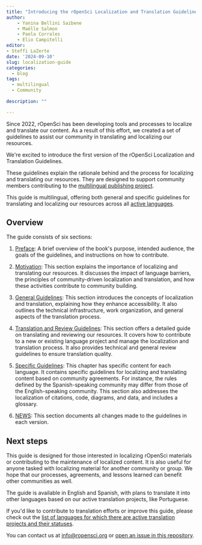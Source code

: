 ```yaml
---
title: "Introducing the rOpenSci Localization and Translation Guidelines"
author: 
    - Yanina Bellini Saibene
    - Maëlle Salmon
    - Paola Corrales
    - Elio Campitelli
editor:
- Steffi LaZerte
date: '2024-09-10'
slug: localization-guide
categories:
  - blog
tags:
  - multilingual
  - Community
  
description: ""

---
```


Since 2022, rOpenSci has been developing tools and processes to localize and translate our content. As a result of this effort, we created a set of guidelines to assist our community in translating and localizing our resources. 

We're excited to introduce the first version of the rOpenSci Localization and Translation Guidelines.

These guidelines explain the rationale behind and the process for localizing and translating our resources. They are designed to support community members contributing to the [multilingual publishing project](https://ropensci.org/multilingual-publishing/).

This guide is multilingual, offering both general and specific guidelines for translating and localizing our resources across all [active languages](https://github.com/ropensci-review-tools/translation_guide/?tab=readme-ov-file#languages-with-active-projects).

 

## Overview

The guide consists of six sections:

1. [Preface](https://translationguide.ropensci.org): A brief overview of the book's purpose, intended audience, the goals of the guidelines, and instructions on how to contribute.

2. [Motivation](https://translationguide.ropensci.org/motivation.html): This section explains the importance of localizing and translating our resources. It discusses the impact of language barriers, the principles of community-driven localization and translation, and how these activities contribute to community building.

3. [General Guidelines](https://translationguide.ropensci.org/intro.html): This section introduces the concepts of localization and translation, explaining how they enhance accessibility. It also outlines the technical infrastructure, work organization, and general aspects of the translation process.

4. [Translation and Review Guidelines](https://translationguide.ropensci.org/howtoreview.html): This section offers a detailed guide on translating and reviewing our resources. It covers how to contribute to a new or existing language project and manage the localization and translation process. It also provides technical and general review guidelines to ensure translation quality.

5. [Specific Guidelines](https://translationguide.ropensci.org/specific_guidelines.html): This chapter has specific content for each language. It contains specific guidelines for localizing and translating content based on community agreements. For instance, the rules defined by the Spanish-speaking community may differ from those of the English-speaking community. This section also addresses the localization of citations, code, diagrams, and data, and includes a glossary.

6. [NEWS](https://translationguide.ropensci.org/booknews.html): This section documents all changes made to the guidelines in each version.


## Next steps

This guide is designed for those interested in localizing rOpenSci materials or contributing to the maintenance of localized content. It is also useful for anyone tasked with localizing material for another community or group. We hope that our processes, agreements, and lessons learned can benefit other communities as well.

The guide is available in English and Spanish, with plans to translate it into other languages based on our active translation projects, like Portuguese.

If you'd like to contribute to translation efforts or improve this guide, please check out the [list of languages for which there are active translation projects and their statuses](https://github.com/ropensci-review-tools/translation_guide#active). 

You can contact us at info@ropensci.org or [open an issue in this repository](https://github.com/ropensci-review-tools/translation_guide/issues).

